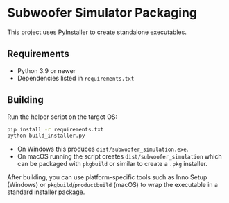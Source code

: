 # Subwoofer Simulator Packaging

This project uses PyInstaller to create standalone executables.

## Requirements
- Python 3.9 or newer
- Dependencies listed in `requirements.txt`

## Building
Run the helper script on the target OS:

```bash
pip install -r requirements.txt
python build_installer.py
```

- On Windows this produces `dist/subwoofer_simulation.exe`.
- On macOS running the script creates `dist/subwoofer_simulation` which can be
  packaged with `pkgbuild` or similar to create a `.pkg` installer.

After building, you can use platform-specific tools such as Inno Setup (Windows)
or `pkgbuild`/`productbuild` (macOS) to wrap the executable in a standard
installer package.
